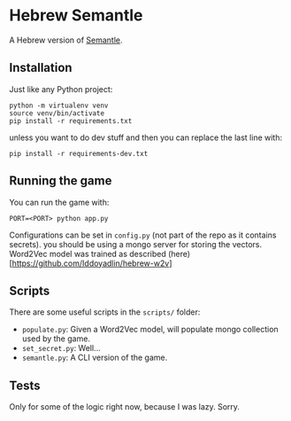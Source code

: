 # Hebrew Semantle
A Hebrew version of [Semantle](https://semantle.com/).

## Installation
Just like any Python project: 
```commandline
python -m virtualenv venv
source venv/bin/activate
pip install -r requirements.txt
```
unless you want to do dev stuff and then you can replace the last line with:
```commandline
pip install -r requirements-dev.txt
```

## Running the game
You can run the game with:
```commandline
PORT=<PORT> python app.py
```
Configurations can be set in `config.py` (not part of the repo as it contains secrets).
you should be using a mongo server for storing the vectors. Word2Vec model was trained as described (here)[https://github.com/Iddoyadlin/hebrew-w2v]


## Scripts
There are some useful scripts in the `scripts/` folder:

- `populate.py`: Given a Word2Vec model, will populate mongo collection used by the game.
- `set_secret.py`: Well...
- `semantle.py`: A CLI version of the game. 

## Tests
Only for some of the logic right now, because I was lazy. Sorry.

